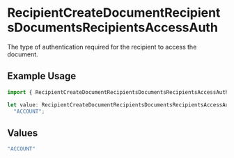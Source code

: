 # RecipientCreateDocumentRecipientsDocumentsRecipientsAccessAuth

The type of authentication required for the recipient to access the document.

## Example Usage

```typescript
import { RecipientCreateDocumentRecipientsDocumentsRecipientsAccessAuth } from "@documenso/sdk-typescript/models/operations";

let value: RecipientCreateDocumentRecipientsDocumentsRecipientsAccessAuth =
  "ACCOUNT";
```

## Values

```typescript
"ACCOUNT"
```